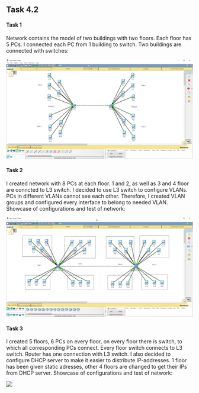 ## Task 4.2

#### Task 1

Network contains the model of two buildings with two floors.
Each floor has 5 PCs. I connected each PC from 1 building to switch.
Two buildings are connected with switches:

![](./screenshots/4.2.1.gif)

#### Task 2

I created network with 8 PCs at each floor. 1 and 2, as well as 3 and 4 floor
are conncted to L3 switch. I decided to use L3 switch to configure VLANs.
PCs in different VLANs cannot see each other. Therefore, I created VLAN groups
and configured every interface to belong to needed VLAN. 
Showcase of configurations and test of network:

![](./screenshots/4.2.2.gif)

#### Task 3

I created 5 floors, 6 PCs on every floor, on every floor there is switch,
to which all corresponding PCs connect. Every floor switch connects to L3 switch. Router has one connection with L3 switch. I also decided to configure DHCP server
to make it easier to distribute IP-addresses. 1 floor has been given static adresses,
other 4 floors are changed to get their IPs from DHCP server.
Showcase of configurations and test of network:

![](./screenshots/4.2.3.gif)